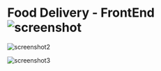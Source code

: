 # Food Delivery - FrontEnd![screenshot](https://user-images.githubusercontent.com/92328339/138773324-b4fad0bb-0781-47a9-b1e4-b2841739cda5.jpg)


![screenshot2](https://user-images.githubusercontent.com/92328339/138900303-728c6352-a89a-41ec-85a7-f63f6a0a3e61.jpg)


![screenshot3](https://user-images.githubusercontent.com/92328339/138900316-16597b5c-297d-498f-adbd-5ef413b938ec.jpg)
